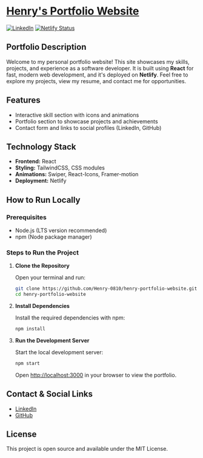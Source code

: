 # [Henry's Portfolio Website](https://henry0810-portfolio.netlify.app/)                                            
[![LinkedIn](https://img.shields.io/badge/LinkedIn-Henry%20-%230077B5?logo=linkedin&logoColor=white)](https://www.linkedin.com/in/henry-pan-mun-li/)
[![Netlify Status](https://api.netlify.com/api/v1/badges/0ea315a3-fc5b-4404-bc56-29139a4e61a4/deploy-status)](https://app.netlify.com/sites/henry0810-portfolio/deploys)

## Portfolio Description
Welcome to my personal portfolio website! This site showcases my skills, projects, and experience as a software developer. It is built using **React** for fast, modern web development, and it's deployed on **Netlify**. Feel free to explore my projects, view my resume, and contact me for opportunities.

## Features
- Interactive skill section with icons and animations
- Portfolio section to showcase projects and achievements
- Contact form and links to social profiles (LinkedIn, GitHub)

## Technology Stack
- **Frontend:** React
- **Styling:** TailwindCSS, CSS modules
- **Animations:** Swiper, React-Icons, Framer-motion
- **Deployment:** Netlify

## How to Run Locally

### Prerequisites
- Node.js (LTS version recommended)
- npm (Node package manager)

### Steps to Run the Project

1. **Clone the Repository**

    Open your terminal and run:

    ```bash
    git clone https://github.com/Henry-0810/henry-portfolio-website.git
    cd henry-portfolio-website
    ```

2. **Install Dependencies**

    Install the required dependencies with npm:

    ```bash
    npm install
    ```

3. **Run the Development Server**

    Start the local development server:

    ```bash
    npm start
    ```

    Open [http://localhost:3000](http://localhost:3000) in your browser to view the portfolio.

## Contact & Social Links
- [LinkedIn](https://www.linkedin.com/in/henry-pan-mun-li/)
- [GitHub](https://github.com/Henry-0810)

## License
This project is open source and available under the MIT License.

